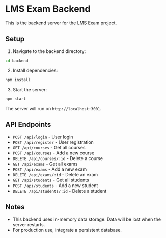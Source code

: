 # LMS Exam Backend

This is the backend server for the LMS Exam project.

## Setup

1. Navigate to the backend directory:

```bash
cd backend
```

2. Install dependencies:

```bash
npm install
```

3. Start the server:

```bash
npm start
```

The server will run on `http://localhost:3001`.

## API Endpoints

- `POST /api/login` - User login
- `POST /api/register` - User registration
- `GET /api/courses` - Get all courses
- `POST /api/courses` - Add a new course
- `DELETE /api/courses/:id` - Delete a course
- `GET /api/exams` - Get all exams
- `POST /api/exams` - Add a new exam
- `DELETE /api/exams/:id` - Delete an exam
- `GET /api/students` - Get all students
- `POST /api/students` - Add a new student
- `DELETE /api/students/:id` - Delete a student

## Notes

- This backend uses in-memory data storage. Data will be lost when the server restarts.
- For production use, integrate a persistent database.
